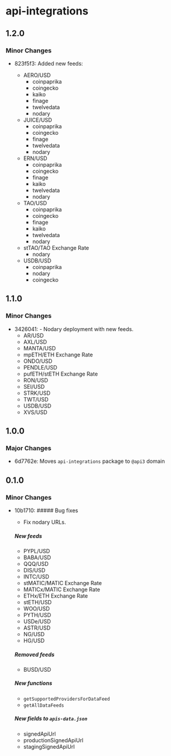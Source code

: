 # api-integrations

## 1.2.0

### Minor Changes

- 823f5f3: Added new feeds:

  - AERO/USD
    - coinpaprika
    - coingecko
    - kaiko
    - finage
    - twelvedata
    - nodary
  - JUICE/USD
    - coinpaprika
    - coingecko
    - finage
    - twelvedata
    - nodary
  - ERN/USD
    - coinpaprika
    - coingecko
    - finage
    - kaiko
    - twelvedata
    - nodary
  - TAO/USD
    - coinpaprika
    - coingecko
    - finage
    - kaiko
    - twelvedata
    - nodary
  - stTAO/TAO Exchange Rate
    - nodary
  - USDB/USD
    - coinpaprika
    - nodary
    - coingecko

## 1.1.0

### Minor Changes

- 3426041: - Nodary deployment with new feeds.
  - AR/USD
  - AXL/USD
  - MANTA/USD
  - mpETH/ETH Exchange Rate
  - ONDO/USD
  - PENDLE/USD
  - pufETH/stETH Exchange Rate
  - RON/USD
  - SEI/USD
  - STRK/USD
  - TWT/USD
  - USDB/USD
  - XVS/USD

## 1.0.0

### Major Changes

- 6d7762e: Moves `api-integrations` package to `@api3` domain

## 0.1.0

### Minor Changes

- 10b1710: ##### Bug fixes

  - Fix nodary URLs.

  ##### New feeds

  - PYPL/USD
  - BABA/USD
  - QQQ/USD
  - DIS/USD
  - INTC/USD
  - stMATIC/MATIC Exchange Rate
  - MATICx/MATIC Exchange Rate
  - ETHx/ETH Exchange Rate
  - stETH/USD
  - WOO/USD
  - PYTH/USD
  - USDe/USD
  - ASTR/USD
  - NG/USD
  - HG/USD

  ##### Removed feeds

  - BUSD/USD

  ##### New functions

  - `getSupportedProvidersForDataFeed`
  - `getAllDataFeeds`

  ##### New fields to `apis-data.json`

  - signedApiUrl
  - productionSignedApiUrl
  - stagingSignedApiUrl
